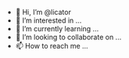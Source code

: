 - 👋 Hi, I’m @licator
- 👀 I’m interested in ...
- 🌱 I’m currently learning ...
- 💞️ I’m looking to collaborate on ...
- 📫 How to reach me ...

<!---
licator/licator is a ✨ special ✨ repository because its `README.md` (this file) appears on your GitHub profile.
You can click the Preview link to take a look at your changes.
--->
